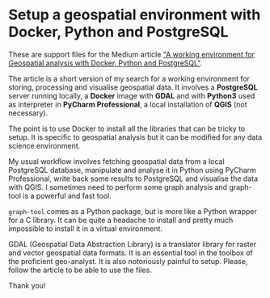 # Setup a geospatial environment with Docker, Python and PostgreSQL
These are support files for the Medium article ["A working environment for Geospatial analysis with Docker, Python and PostgreSQL"](https://medium.com/@duccio.aiazzi/a-working-environment-for-geospatial-analysis-with-docker-python-and-postgresql-670c2be58e0a).   

The article is a short version of my search for a working environment for storing, processing and visualise geospatial data. It involves a **PostgreSQL** server running locally, a **Docker** image with **GDAL** and with **Python3** used as interpreter in **PyCharm Professional**, a local installation of **QGIS** (not necessary).   

The point is to use Docker to install all the libraries that can be tricky to setup. It is specific to geospatial analysis but it can be modified for any data science environment.    

My usual workflow involves fetching geospatial data from a local PostgreSQL database, manipulate and analyse it in Python using PyCharm Professional, write back some results to PostgreSQL and visualise the data with QGIS. I sometimes need to perform some graph analysis and graph-tool is a powerful and fast tool.    

`graph-tool` comes as a Python package, but is more like a Python wrapper for a C library. It can be quite a headache to install and pretty much impossible to install it in a virtual environment.    

GDAL (Geospatial Data Abstraction Library) is a translator library for raster and vector geospatial data formats. It is an essential tool in the toolbox of the proficient geo-analyst. It is also notoriously painful to setup.
Please, follow the article to be able to use the files.

Thank you!
